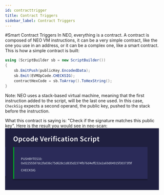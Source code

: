 ```yaml
---
id: contracttrigger
title: Contract Triggers
sidebar_label: Contract Triggers
---
```


#Smart Contract Triggers
In NEO, everything is a contract. A contract is composed of NEO VM instructions, it can be a very simple contract, like the one you use in an address, or it can be a complex one, like a smart contract.
This is how a simple contract is built:
```C#
using (ScriptBuilder sb = new ScriptBuilder())
{
    sb.EmitPush(publicKey.EncodedData);
    sb.Emit(EVMOpCode.CHECKSIG);
    contractHexCode = sb.ToArray().ToHexString();
}
```
Note: NEO uses a stack-based virtual machine, meaning that the first instruction added to the script, will be the last one used. In this case, `CheckSig` expects a second operand, the public key, pushed to the stack before the instruction.

What this contract is saying is: "Check if the signature matches this public key".
Here is the result you would see in neo-scan:
![Alt CheckSig](images/CheckSig.png?raw=true "CheckSig")
